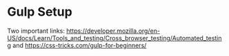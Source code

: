 # Gulp Setup

Two important links:
https://developer.mozilla.org/en-US/docs/Learn/Tools_and_testing/Cross_browser_testing/Automated_testing
and 
https://css-tricks.com/gulp-for-beginners/

